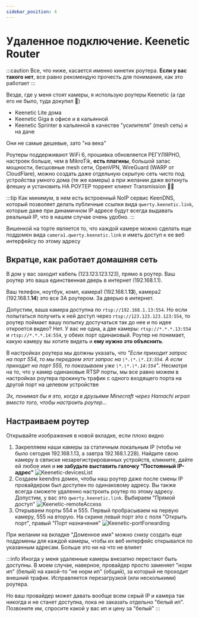 ```yaml
---
sidebar_position: 4
---
```


# Удаленное подключение. Keenetic Router

:::caution
Все, что ниже, касается именно кинетик роутера. **Если у вас такого нет**, все равно рекомендую прочесть для понимания, как это работает
:::

Везде, где у меня стоят камеры, я использую роутеры Keenetic (а где его не было, туда докупил 🙂)

- Keenetic Lite дома
- Keenetic Giga в офисе и в кальянной
- Keenetic Sprinter в кальянной в качестве "усилителя" (mesh сеть) и на даче

Они не самые дешевые, зато "на века"

Роутеры поддерживают WiFi 6, прошивка обновляется РЕГУЛЯРНО, настроек больше, чем в MikroTik, **есть плагины**, большой запас мощности, бесшовные mesh сети, OpenVPN, WireGuard (WARP от CloudFlare), можно создать даже отдельную скрытую сеть чисто под устройства умного дома (те же камеры) а при желании даже воткнуть флешку и установить НА РОУТЕР торрент клиент Transmission 🏴‍☠️

:::tip
Как минимум, в нем есть встроенный NoIP сервис KeenDNS, который позволяет делать публичные ссылки вида `qwerty.keenetic.link`, которые даже при динамичном IP адресе будут всегда выдавать реальный IP, что в нашем случае очень удобно.
:::

Вишенкой на торте является то, что каждой камере можно сделать еще поддомен вида `camera1.qwerty.keenetic.link` и иметь доступ к ее веб интерфейсу по этому адресу

## Вкратце, как работает домашняя сеть

В дом у вас заходит кабель (123.123.123.123), прямо в роутер. Ваш роутер это ваша единственная дверь в интернет (192.168.1.1).

Ваш телефон, ноутбук, комп, камера1 (192.168.1.**13**), камера2 (192.168.1.**14**) это все ЗА роутером. За дверью в интернет.

Допустим, ваша камера доступна по `rtsp://192.168.1.13:554`. Но если попытаться получить к ней доступ через `rtsp://123.123.123.123:554`, то роутер поймает вашу попытку достучаться так до нее и по идее откроется видео? Нет. У вас не одна, а две камеры: `rtsp://*.*.*.13:554` и `rtsp://*.*.*.14:554`, у обеих порт одинаковый. Роутер не понимает, какую камеру вы хотите видеть и **ему нужно это объяснить**.

В настройках роутера мы должны указать, что *"Если приходит запрос на порт 554, то мы передаем этот запрос на `\*.\*.\*.13:554`. А если приходит на порт 555, то показываем уже `\*.\*.\*.14:554`"*. Несмотря на то, что у камер одинаковые RTSP порты, мы все равно можем в настройках роутера прокинуть трафик с одного входящего порта на другой порт на целевом устройстве

*Эх, понимал бы я это, когда в друзьями Minecraft через Hamachi играл вместо того, чтобы настроить роутер...*

## Настраиваем роутер

Открывайте изображения в новой вкладке, если плохо видно

1. Закрепляем наши камеры за статичным локальным IP (чтобы не было сегодня 192.168.1.13, а завтра 192.168.1.228). Найдите свою камеру в свписке незарегистрированных устройств, кликните, дайте ей любое имя и **не забудьте выставить галочку "Постоянный IP-адрес"**
   ![Keenetic-devicesList](https://i.imgur.com/jOdy9Iz.png)
2. Создаем keendns домен, чтобы наш роутер даже после смены IP провайдером был доступен по одинаковому адресу. Вы также всегда сможете удаленно настроить роутер по этому адресу. Допустим, у вас это `qwerty.keenetic.link`. Выбираем "Прямой доступ"
   ![Keenetic-remoteAccess](https://i.imgur.com/hAGWguY.png)
3. Открываем порты 554 и 555. Первый пробрасываем на первую камеру, 555 на вторую. На скрине левый порт это с поля "Открыть порт", правый "Порт назначения"
   ![Keenetic-portForwarding](https://i.imgur.com/CNGwEym.png)

При желании на вкладке "Доменное имя" можно снизу создать еще поддомены для каждой камеры, чтобы их веб интерфейс открывался по указанным адресам. Больше это ни на что не влияет

:::info
Иногда у меня удаленные камеры внезапно перестают быть доступны. В моем случае, наверное, провайдер просто заменяет "норм ип" (белый) на какой-то "не норм ип" (общий), за который не проходит внешний трафик. Исправляется перезагрузкой (или несколькими) роутера.

Но ваш провайдер может давать вообще всем серый IP и камера так никогда и не станет доступна, пока не заказать отдельно "белый ип". Позвоните им, спросите какой у вас ип и цену за "белый"
:::


